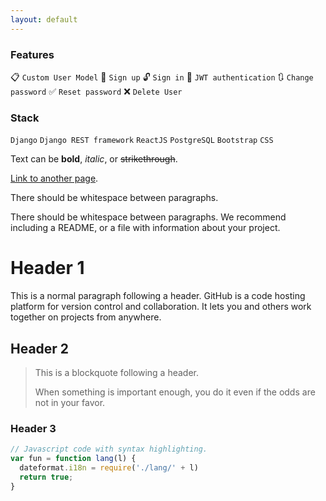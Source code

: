 ```yaml
---
layout: default
---
```


### Features
:clipboard: `Custom User Model` :raising_hand: `Sign up` :unlock: `Sign in` :key: `JWT authentication` :arrows_clockwise: `Change password` :white_check_mark: `Reset password` :x: `Delete User`

### Stack
`Django` 
`Django REST framework` `ReactJS` `PostgreSQL` `Bootstrap` `CSS`

Text can be **bold**, _italic_, or ~~strikethrough~~.

[Link to another page](./pages/dj_installation.md).

There should be whitespace between paragraphs.

There should be whitespace between paragraphs. We recommend including a README, or a file with information about your project.

# Header 1

This is a normal paragraph following a header. GitHub is a code hosting platform for version control and collaboration. It lets you and others work together on projects from anywhere.

## Header 2

> This is a blockquote following a header.
>
> When something is important enough, you do it even if the odds are not in your favor.

### Header 3

```js
// Javascript code with syntax highlighting.
var fun = function lang(l) {
  dateformat.i18n = require('./lang/' + l)
  return true;
}
```
 
 
